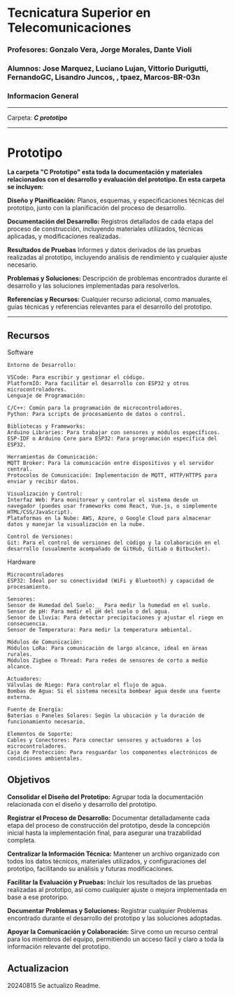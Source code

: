 # Tecnicatura Superior en Telecomunicaciones
### Profesores: Gonzalo Vera, Jorge Morales, Dante Violi  
### Alumnos: Jose Marquez, Luciano Lujan, Vittorio Durigutti, FernandoGC, Lisandro Juncos, , tpaez, Marcos-BR-03n
### Informacion General

***
Carpeta: ***C prototipo***

***
# Prototipo

__La carpeta "C Prototipo" esta toda la documentación y materiales relacionados con el desarrollo y evaluación del prototipo. En esta carpeta se incluyen:__  

__Diseño y Planificación:__ Planos, esquemas, y especificaciones técnicas del prototipo, junto con la planificación del proceso de desarrollo.    

__Documentación del Desarrollo:__ Registros detallados de cada etapa del proceso de construcción, incluyendo materiales utilizados, técnicas aplicadas, y modificaciones realizadas.  

__Resultados de Pruebas__ Informes y datos derivados de las pruebas realizadas al prototipo, incluyendo análisis de rendimiento y cualquier ajuste necesario.  

__Problemas y Soluciones:__ Descripción de problemas encontrados durante el desarrollo y las soluciones implementadas para resolverlos.  

__Referencias y Recursos:__ Cualquier recurso adicional, como manuales, guías técnicas y referencias relevantes para el desarrollo del prototipo.
***





## Recursos
Software 
```
Entorno de Desarrollo:

VSCode: Para escribir y gestionar el código.
PlatformIO: Para facilitar el desarrollo con ESP32 y otros microcontroladores.
Lenguaje de Programación:

C/C++: Común para la programación de microcontroladores.
Python: Para scripts de procesamiento de datos o control.

Bibliotecas y Frameworks:
Arduino Libraries: Para trabajar con sensores y módulos específicos.
ESP-IDF o Arduino Core para ESP32: Para programación específica del ESP32.  

Herramientas de Comunicación:
MQTT Broker: Para la comunicación entre dispositivos y el servidor central.
Protocolos de Comunicación: Implementación de MQTT, HTTP/HTTPS para enviar y recibir datos.

Visualización y Control:
Interfaz Web: Para monitorear y controlar el sistema desde un navegador (puedes usar frameworks como React, Vue.js, o simplemente HTML/CSS/JavaScript).
Plataformas en la Nube: AWS, Azure, o Google Cloud para almacenar datos y manejar la visualización en la nube.

Control de Versiones:
Git: Para el control de versiones del código y la colaboración en el desarrollo (usualmente acompañado de GitHub, GitLab o Bitbucket).

```

Hardware 
```
Microcontroladores
ESP32: Ideal por su conectividad (WiFi y Bluetooth) y capacidad de procesamiento.

Sensores:
Sensor de Humedad del Suelo:__ Para medir la humedad en el suelo.
Sensor de pH: Para medir el pH del suelo o del agua.
Sensor de Lluvia: Para detectar precipitaciones y ajustar el riego en consecuencia.
Sensor de Temperatura: Para medir la temperatura ambiental.

Módulos de Comunicación:   
Módulos LoRa: Para comunicación de largo alcance, ideal en áreas rurales.  
Módulos Zigbee o Thread: Para redes de sensores de corto a medio alcance.  

Actuadores:
Válvulas de Riego: Para controlar el flujo de agua.
Bombas de Agua: Si el sistema necesita bombear agua desde una fuente externa.

Fuente de Energía:
Baterías o Paneles Solares: Según la ubicación y la duración de funcionamiento necesario.

Elementos de Soporte:
Cables y Conectores: Para conectar sensores y actuadores a los microcontroladores.
Caja de Protección: Para resguardar los componentes electrónicos de condiciones ambientales.

```
## Objetivos

__Consolidar el Diseño del Prototipo:__ Agrupar toda la documentación relacionada con el diseño y desarrollo del prototipo.  

__Registrar el Proceso de Desarrollo:__ Documentar detalladamente cada etapa del proceso de construcción del prototipo, desde la concepción inicial hasta la implementación final, para asegurar una trazabilidad completa.

__Centralizar la Información Técnica:__ Mantener un archivo organizado con todos los datos técnicos, materiales utilizados, y configuraciones del prototipo, facilitando su análisis y futuras modificaciones.  

__Facilitar la Evaluación y Pruebas:__ Incluir los resultados de las pruebas realizadas al prototipo, así como cualquier ajuste o mejora implementada en base a ese protoripo.

__Documentar Problemas y Soluciones:__ Registrar cualquier Problemas encontrado durante el desarrollo del prototipo y las soluciones adoptadas.

__Apoyar la Comunicación y Colaboración:__ Sirve como un recurso central para los miembros del equipo, permitiendo un acceso fácil y claro a toda la información relevante del prototipo.  


## Actualizacion
20240815
Se actualizo Readme.